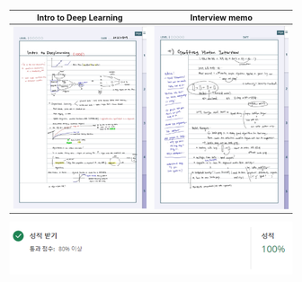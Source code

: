 Intro to Deep Learning             |  Interview memo
:-------------------------:|:-------------------------:
![](https://github.com/yelim421/2021-google-ml-bootcamp/blob/3448c5310caee0e17e8a8da17a87953656bb527b/coursera/01Neural%20Networks%20and%20Deep%20Learning(week1)/1-1.jpg)  |  ![](https://github.com/yelim421/2021-google-ml-bootcamp/blob/3448c5310caee0e17e8a8da17a87953656bb527b/coursera/01Neural%20Networks%20and%20Deep%20Learning(week1)/1-2.jpg)

![](https://github.com/yelim421/2021-google-ml-bootcamp/blob/360f3cd98ff0e8c20006e5693d6551ffcb23c9ea/coursera/01Neural%20Networks%20and%20Deep%20Learning(week1)/1.PNG)
